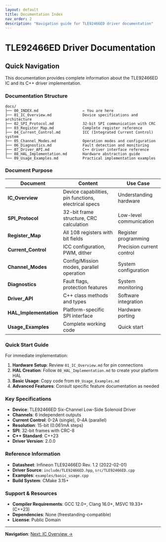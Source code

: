 ```yaml
---
layout: default
title: Documentation Index
nav_order: 2
description: "Navigation guide for TLE92466ED driver documentation"
---
```


# TLE92466ED Driver Documentation

## Quick Navigation

This documentation provides complete information about the TLE92466ED IC and its C++ driver implementation.

### Documentation Structure

```
docs/
├── 00_INDEX.md                    ← You are here
├── 01_IC_Overview.md              Device specifications and architecture
├── 02_SPI_Protocol.md             32-bit SPI communication with CRC
├── 03_Register_Map.md             Complete register reference
├── 04_Current_Control.md          ICC (Integrated Current Control) system
├── 05_Channel_Modes.md            Operation modes and configuration
├── 06_Diagnostics.md              Fault detection and monitoring
├── 07_Driver_API.md               C++ driver interface reference
├── 08_HAL_Implementation.md       Hardware abstraction guide
└── 09_Usage_Examples.md           Practical implementation examples
```

### Document Purpose

| Document | Content | Use Case |
|----------|---------|----------|
| **IC_Overview** | Device capabilities, pin functions, electrical specs | Understanding hardware |
| **SPI_Protocol** | 32-bit frame structure, CRC calculation | Low-level communication |
| **Register_Map** | All 108 registers with bit fields | Register programming |
| **Current_Control** | ICC configuration, PWM, dither | Precision current control |
| **Channel_Modes** | Config/Mission modes, parallel operation | System configuration |
| **Diagnostics** | Fault flags, protection features | System monitoring |
| **Driver_API** | C++ class methods and types | Software integration |
| **HAL_Implementation** | Platform-specific SPI interface | Hardware porting |
| **Usage_Examples** | Complete working code | Quick start |

### Quick Start Guide

For immediate implementation:

1. **Hardware Setup**: Review `01_IC_Overview.md` for pin connections
2. **HAL Creation**: Follow `08_HAL_Implementation.md` to create your platform HAL
3. **Basic Usage**: Copy code from `09_Usage_Examples.md`
4. **Advanced Features**: Consult specific feature documentation as needed

### Key Specifications

- **Device**: TLE92466ED Six-Channel Low-Side Solenoid Driver
- **Channels**: 6 independent outputs
- **Current Control**: 0-2A (single), 0-4A (parallel)
- **Resolution**: 15-bit (0.061mA steps)
- **SPI**: 32-bit frames with CRC-8
- **C++ Standard**: C++23
- **Driver Version**: 2.0.0

### Reference Information

- **Datasheet**: Infineon TLE92466ED Rev. 1.2 (2022-02-01)
- **Driver Source**: `include/TLE92466ED.hpp`, `src/TLE92466ED.cpp`
- **Examples**: `examples/basic_usage.cpp`
- **Build System**: CMake 3.15+

### Support & Resources

- **Compiler Requirements**: GCC 12.0+, Clang 16.0+, MSVC 19.33+ (C++23)
- **Dependencies**: None (freestanding-compatible)
- **License**: Public Domain

---

**Navigation**: [Next: IC Overview →](01_IC_Overview.md)

